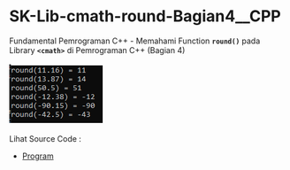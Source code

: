 # SK-Lib-cmath-round-Bagian4__CPP
Fundamental Pemrograman C++ - Memahami Function <code><b>round()</b></code> pada Library <code><b>&lt;cmath></b></code> di Pemrograman C++ (Bagian 4)<br><br>
<img src="https://github.com/RizkyKhapidsyah/SK-Lib-cmath-round-Bagian4__CPP/blob/master/SK-Lib-cmath-round-Bagian4__CPP/result/001.PNG"><br><br>
Lihat Source Code : <br>
- <a href="https://github.com/RizkyKhapidsyah/SK-Lib-cmath-round-Bagian4__CPP/blob/master/SK-Lib-cmath-round-Bagian4__CPP/Source.cpp">Program</a>
